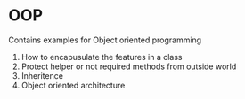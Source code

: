 # OOP
Contains examples for Object oriented programming
1. How to encapusulate the features in a class
2. Protect helper or not required methods from outside world
3. Inheritence
4. Object oriented architecture
